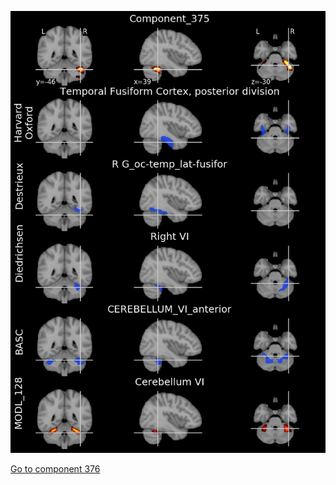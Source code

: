 


![375](preliminary/375.jpg "Component 375")

[Go to component 376](https://parietal-inria.github.io/MODL_atlas/512/376 "Component 376")